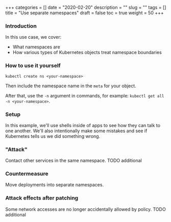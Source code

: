 +++
categories = []
date = "2020-02-20"
description = ""
slug = ""
tags = []
title = "Use separate namespaces"
draft = false
toc = true
weight = 50
+++

### Introduction
In this use case, we cover:
 - What namespaces are
 - How various types of Kubernetes objects treat namespace boundaries

### How to use it yourself
`kubectl create ns <your-namespace>`

Then include the namespace name in the `meta` for your object.

After that, use the `-n` argument in commands, for example:
`kubectl get all -n <your-namespace>`.

### Setup
In this example, we'll use shells inside of apps to see
how they can talk to one another.
We'll also intentionally make some mistakes and see if
Kubernetes tells us we did something wrong.

<!-- TODO: Include a graph of the services. It can get complicated! -->

### "Attack"
Contact other services in the same namespace.
TODO additional

### Countermeasure
Move deployments into separate namespaces.

### Attack effects after patching
Some network accesses are no longer accidentally allowed by policy.
TODO additional
